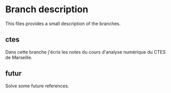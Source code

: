 # Branch description

This files provides a small description of the branches.

## ctes

Dans cette branche j'écris les notes du cours d'analyse numérique du CTES de Marseille.

## futur

Solve some future references.

